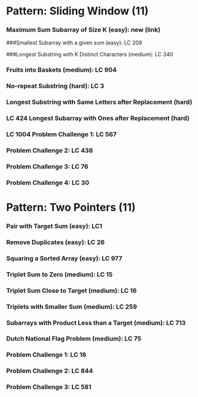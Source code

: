 # Pattern: Sliding Window (11)

### Maximum Sum Subarray of Size K (easy): new (​link​)

###Smallest Subarray with a given sum (easy): LC 209

###Longest Substring with K Distinct Characters (medium): LC 340
### Fruits into Baskets (medium): LC 904
### No-repeat Substring (hard): LC 3

### Longest Substring with Same Letters after Replacement (hard)
### LC 424 Longest Subarray with Ones after Replacement (hard)
### LC 1004 Problem Challenge 1: LC 567
### Problem Challenge 2: LC 438
### Problem Challenge 3: LC 76
### Problem Challenge 4: LC 30
# Pattern: Two Pointers (11)
### Pair with Target Sum (easy): LC1
### Remove Duplicates (easy): LC 26
### Squaring a Sorted Array (easy): LC 977
### Triplet Sum to Zero (medium): LC 15
### Triplet Sum Close to Target (medium): LC 16
### Triplets with Smaller Sum (medium): LC 259
### Subarrays with Product Less than a Target (medium): LC 713
### Dutch National Flag Problem (medium): LC 75
### Problem Challenge 1: LC 18
### Problem Challenge 2: LC 844
### Problem Challenge 3: LC 581
